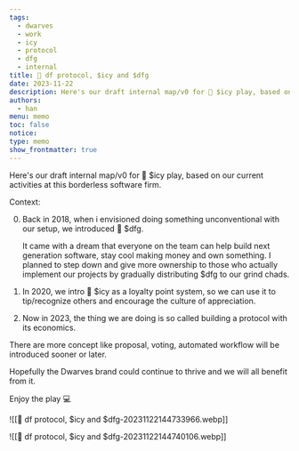 ```yaml
---
tags:
  - dwarves
  - work
  - icy
  - protocol
  - dfg
  - internal
title: 💠 df protocol, $icy and $dfg
date: 2023-11-22
description: Here's our draft internal map/v0 for 🧊 $icy play, based on our current activities at this borderless software firm...
authors:
  - han
menu: memo
toc: false
notice: 
type: memo
show_frontmatter: true
---
```

Here's our draft internal map/v0 for 🧊 $icy play, based on our current activities at this borderless software firm.

Context:

0. Back in 2018, when i envisioned doing something unconventional with our setup, we introduced 💎 $dfg. 
   
   It came with a dream that everyone on the team can help build next generation software, stay cool making money and own something.  I planned to step down and give more ownership to those who actually implement our projects by gradually distributing $dfg to our grind chads.

1. In 2020, we intro 🧊 $icy as a loyalty point system, so we can use it to tip/recognize others and encourage the culture of appreciation. 

2. Now in 2023, the thing we are doing is so called building a protocol with its economics. 

There are more concept like proposal, voting, automated workflow will be introduced sooner or later.

Hopefully the Dwarves brand could continue to thrive and we will all benefit from it.

Enjoy the play 💻

![[💠 df protocol, $icy and $dfg-20231122144733966.webp]]

![[💠 df protocol, $icy and $dfg-20231122144740106.webp]]